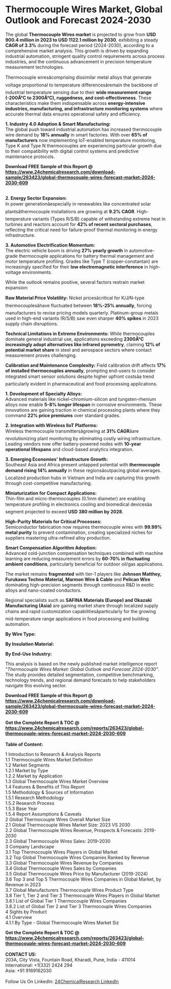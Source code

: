 <h1>Thermocouple Wires Market, Global Outlook and Forecast 2024-2030</h1><p>The global <strong>Thermocouple Wires market</strong> is projected to grow from <strong>USD 900.4 million in 2023 to USD 1122.1 million by 2030</strong>, exhibiting a steady <strong>CAGR of 3.3%</strong> during the forecast period (2024-2030), according to a comprehensive market analysis. This growth is driven by expanding industrial automation, stringent quality control requirements across process industries, and the continuous advancement in precision temperature measurement technologies.</p><p>Thermocouple wiresâcomprising dissimilar metal alloys that generate voltage proportional to temperature differencesâremain the backbone of industrial temperature sensing due to their <strong>wide measurement range (-200Â°C to 2300Â°C), ruggedness, and cost-effectiveness</strong>. These characteristics make them indispensable across <strong>energy-intensive industries, manufacturing, and infrastructure monitoring systems</strong> where accurate thermal data ensures operational safety and efficiency.</p><p><strong>1. Industry 4.0 Adoption &amp; Smart Manufacturing:</strong><br>
The global push toward industrial automation has increased thermocouple wire demand by <strong>18% annually</strong> in smart factories. With over <strong>65% of manufacturers</strong> now implementing IoT-enabled temperature monitoring, Type K and Type N thermocouples are experiencing particular growth due to their compatibility with digital control systems and predictive maintenance protocols.</p><div><b>Download FREE Sample of this Report @ 
            <a href="https://www.24chemicalresearch.com/download-sample/263423/global-thermocouple-wires-forecast-market-2024-2030-609">
            https://www.24chemicalresearch.com/download-sample/263423/global-thermocouple-wires-forecast-market-2024-2030-609</a></b></div><br><p><strong>2. Energy Sector Expansion:</strong><br>
In power generationâespecially in renewables like concentrated solar plantsâthermocouple installations are growing at <strong>9.2% CAGR</strong>. High-temperature variants (Types R/S/B) capable of withstanding extreme heat in turbines and reactors account for <strong>42% of recent sectoral purchases</strong>, reflecting the critical need for failure-proof thermal monitoring in energy infrastructure.</p><p><strong>3. Automotive Electrification Momentum:</strong><br>
The electric vehicle boom is driving <strong>27% yearly growth</strong> in automotive-grade thermocouple applications for battery thermal management and motor temperature profiling. Grades like Type T (copper-constantan) are increasingly specified for their <strong>low electromagnetic interference</strong> in high-voltage environments.</p><p>While the outlook remains positive, several factors restrain market expansion:</p><p><strong>Raw Material Price Volatility:</strong> Nickel pricesâcritical for K/J/N-type thermocouplesâhave fluctuated between <strong>18%-25% annually</strong>, forcing manufacturers to revise pricing models quarterly. Platinum-group metals used in high-end variants (R/S/B) saw even sharper <strong>40% spikes</strong> in 2023 supply chain disruptions.</p><p><strong>Technical Limitations in Extreme Environments:</strong> While thermocouples dominate general industrial use, applications exceeding <strong>2300Â°C increasingly adopt alternatives like infrared pyrometry</strong>, claiming <strong>12% of potential market share</strong> in steel and aerospace sectors where contact measurement proves challenging.</p><p><strong>Calibration and Maintenance Complexity:</strong> Field calibration drift affects <strong>17% of installed thermocouples annually</strong>, prompting end-users to consider integrated smart sensor solutions despite higher upfront costsâa trend particularly evident in pharmaceutical and food processing applications.</p><p><strong>1. Development of Specialty Alloys:</strong><br>
Advanced materials like nickel-chromium-silicon and tungsten-rhenium alloys now enable <strong>5-8% longer lifespan</strong> in corrosive environments. These innovations are gaining traction in chemical processing plants where they command <strong>22% price premiums</strong> over standard grades.</p><p><strong>2. Integration with Wireless IIoT Platforms:</strong><br>
Wireless thermocouple transmittersâgrowing at <strong>31% CAGR</strong>âare revolutionizing plant monitoring by eliminating costly wiring infrastructure. Leading vendors now offer battery-powered nodes with <strong>10-year operational lifespans</strong> and cloud-based analytics integration.</p><p><strong>3. Emerging Economies' Infrastructure Growth:</strong><br>
Southeast Asia and Africa present untapped potential with <strong>thermocouple demand rising 14% annually</strong> in these regionsâoutpacing global averages. Localized production hubs in Vietnam and India are capturing this growth through cost-competitive manufacturing.</p><p><strong>Miniaturization for Compact Applications:</strong><br>
    Thin-film and micro-thermocouples (0.1mm diameter) are enabling temperature profiling in electronics cooling and biomedical devicesâa segment projected to exceed <strong>USD 380 million by 2028</strong>.</p><p><strong>High-Purity Materials for Critical Processes:</strong><br>
    Semiconductor fabrication now requires thermocouple wires with <strong>99.99% metal purity</strong> to prevent contamination, creating specialized niches for suppliers mastering ultra-refined alloy production.</p><p><strong>Smart Compensation Algorithm Adoption:</strong><br>
    Advanced cold-junction compensation techniques combined with machine learning are reducing measurement errors by <strong>60-70% in fluctuating ambient conditions</strong>, particularly beneficial for outdoor oil/gas applications.</p><p>The market remains <strong>fragmented</strong> with tier-1 players like <strong>Johnson Matthey, Furukawa Techno Material, Marmon Wire &amp; Cable</strong> and <strong>Pelican Wire</strong> dominating high-precision segments through continuous R&amp;D in exotic alloys and nano-coated conductors.</p><p>Regional specialists such as <strong>SAFINA Materials (Europe) and Okazaki Manufacturing (Asia)</strong> are gaining market share through localized supply chains and rapid customization capabilitiesâparticularly for the growing mid-temperature range applications in food processing and building automation.</p><p><strong>By Wire Type:</strong></p><p><strong>By Insulation Material:</strong></p><p><strong>By End-Use Industry:</strong></p><p>This analysis is based on the newly published market intelligence report <em>"Thermocouple Wires Market: Global Outlook and Forecast 2024-2030"</em>. The study provides detailed segmentation, competitive benchmarking, technology trends, and regional demand forecasts to help stakeholders navigate this evolving sector.</p><div><b>Download FREE Sample of this Report @ 
            <a href="https://www.24chemicalresearch.com/download-sample/263423/global-thermocouple-wires-forecast-market-2024-2030-609">
            https://www.24chemicalresearch.com/download-sample/263423/global-thermocouple-wires-forecast-market-2024-2030-609</a></b></div><br><div><b>Get the Complete Report & TOC @ 
            <a href="https://www.24chemicalresearch.com/reports/263423/global-thermocouple-wires-forecast-market-2024-2030-609">
            https://www.24chemicalresearch.com/reports/263423/global-thermocouple-wires-forecast-market-2024-2030-609</a></b></div><br>
            <b>Table of Content:</b><p>1 Introduction to Research & Analysis Reports<br />
    1.1 Thermocouple Wires Market Definition<br />
    1.2 Market Segments<br />
        1.2.1 Market by Type<br />
        1.2.2 Market by Application<br />
    1.3 Global Thermocouple Wires Market Overview<br />
    1.4 Features & Benefits of This Report<br />
    1.5 Methodology & Sources of Information<br />
        1.5.1 Research Methodology<br />
        1.5.2 Research Process<br />
        1.5.3 Base Year<br />
        1.5.4 Report Assumptions & Caveats<br />
2 Global Thermocouple Wires Overall Market Size<br />
    2.1 Global Thermocouple Wires Market Size: 2023 VS 2030<br />
    2.2 Global Thermocouple Wires Revenue, Prospects & Forecasts: 2019-2030<br />
    2.3 Global Thermocouple Wires Sales: 2019-2030<br />
3 Company Landscape<br />
    3.1 Top Thermocouple Wires Players in Global Market<br />
    3.2 Top Global Thermocouple Wires Companies Ranked by Revenue<br />
    3.3 Global Thermocouple Wires Revenue by Companies<br />
    3.4 Global Thermocouple Wires Sales by Companies<br />
    3.5 Global Thermocouple Wires Price by Manufacturer (2019-2024)<br />
    3.6 Top 3 and Top 5 Thermocouple Wires Companies in Global Market, by Revenue in 2023<br />
    3.7 Global Manufacturers Thermocouple Wires Product Type<br />
    3.8 Tier 1, Tier 2 and Tier 3 Thermocouple Wires Players in Global Market<br />
        3.8.1 List of Global Tier 1 Thermocouple Wires Companies<br />
        3.8.2 List of Global Tier 2 and Tier 3 Thermocouple Wires Companies<br />
4 Sights by Product<br />
    4.1 Overview<br />
        4.1.1 By Type - Global Thermocouple Wires Market Siz</p><div><b>Get the Complete Report & TOC @ 
            <a href="https://www.24chemicalresearch.com/reports/263423/global-thermocouple-wires-forecast-market-2024-2030-609">
            https://www.24chemicalresearch.com/reports/263423/global-thermocouple-wires-forecast-market-2024-2030-609</a></b></div><br><b>CONTACT US:</b><br>
            203A, City Vista, Fountain Road, Kharadi, Pune, India - 411014<br>
            International: +1(332) 2424 294<br>
            Asia: +91 9169162030 <br><br>
            Follow Us On LinkedIn: <a href="https://www.linkedin.com/company/24chemicalresearch/">24ChemicalResearch LinkedIn</a>